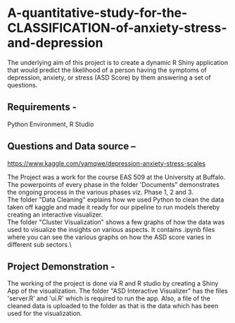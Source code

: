 # A-quantitative-study-for-the-CLASSIFICATION-of-anxiety-stress-and-depression
The underlying aim of this project is to create a dynamic R Shiny application that would predict the likelihood of a person having the symptoms of depression, anxiety, or stress (ASD Score) by them answering a set of questions.

## Requirements - 
Python Environment, R Studio

## Questions and Data source –
https://www.kaggle.com/yamqwe/depression-anxiety-stress-scales

The Project was a work for the course EAS 509 at the University at Buffalo.\
The powerpoints of every phase in the folder 'Documents" demonstrates the ongoing process in the various phases viz. Phase 1, 2 and 3.\
The folder "Data Cleaning" explains how we used Python to clean the data taken off kaggle and made it ready for our pipeline to run models thereby creating an interactive visualizer.\
The folder "Cluster Visualization" shows a few graphs of how the data was used to visualize the insights on various aspects. It contains .ipynb files where you can see the various graphs on how the ASD score varies in different sub sectors.\

## Project Demonstration -
The working of the project is done via R and R studio by creating a Shiny App of the visualization. The folder "ASD Interactive Visualizer" has the files 'server.R' and 'ui.R' which is required to run the app. Also, a file of the cleaned data is uploaded to the folder as that is the data which has been used for the visualization. 
